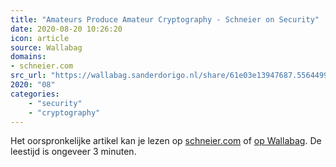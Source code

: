 ```yaml
---
title: "Amateurs Produce Amateur Cryptography - Schneier on Security"
date: 2020-08-20 10:26:20
icon: article
source: Wallabag
domains:
- schneier.com
src_url: "https://wallabag.sanderdorigo.nl/share/61e03e13947687.55644994"
2020: "08"
categories:
    - "security"
    - "cryptography"
---
```

Het oorspronkelijke artikel kan je lezen op [schneier.com](https://www.schneier.com/blog/archives/2015/05/amateurs_produc.html) of [op Wallabag](https://wallabag.sanderdorigo.nl/share/61e03e13947687.55644994). De leestijd is ongeveer 3 minuten.